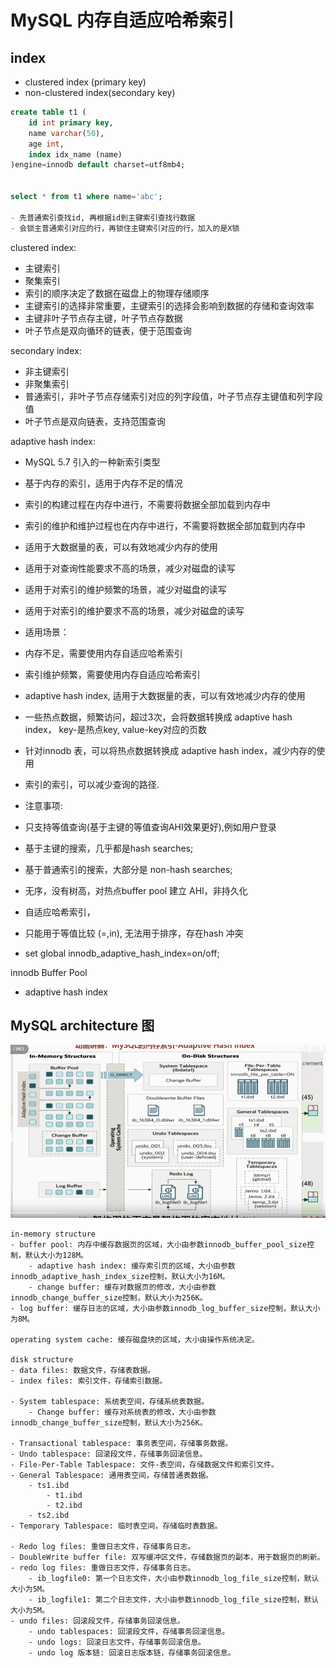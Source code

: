 # MySQL 内存自适应哈希索引

## index

- clustered index (primary key)
- non-clustered index(secondary key)


```sql
create table t1 (
    id int primary key,
    name varchar(50),
    age int,
    index idx_name (name) 
)engine=innodb default charset=utf8mb4;


select * from t1 where name='abc';

- 先普通索引查找id, 再根据id到主键索引查找行数据
- 会锁主普通索引对应的行，再锁住主键索引对应的行，加入的是X锁


```

clustered index:

- 主键索引
- 聚集索引
- 索引的顺序决定了数据在磁盘上的物理存储顺序
- 主键索引的选择非常重要，主键索引的选择会影响到数据的存储和查询效率
- 主键非叶子节点存主键，叶子节点存数据
- 叶子节点是双向循环的链表，便于范围查询

secondary index:

- 非主键索引
- 非聚集索引
- 普通索引，非叶子节点存储索引对应的列字段值，叶子节点存主键值和列字段值
- 叶子节点是双向链表，支持范围查询

adaptive hash index:

- MySQL 5.7 引入的一种新索引类型
- 基于内存的索引，适用于内存不足的情况
- 索引的构建过程在内存中进行，不需要将数据全部加载到内存中
- 索引的维护和维护过程也在内存中进行，不需要将数据全部加载到内存中

- 适用于大数据量的表，可以有效地减少内存的使用
- 适用于对查询性能要求不高的场景，减少对磁盘的读写
- 适用于对索引的维护频繁的场景，减少对磁盘的读写
- 适用于对索引的维护要求不高的场景，减少对磁盘的读写

- 适用场景：
- 内存不足，需要使用内存自适应哈希索引
- 索引维护频繁，需要使用内存自适应哈希索引

- adaptive hash index, 适用于大数据量的表，可以有效地减少内存的使用
- 一些热点数据，频繁访问，超过3次，会将数据转换成 adaptive hash index， key-是热点key, value-key对应的页数
- 针对innodb 表，可以将热点数据转换成 adaptive hash index，减少内存的使用
- 索引的索引，可以减少查询的路径.

- 注意事项:
- 只支持等值查询(基于主键的等值查询AHI效果更好),例如用户登录
- 基于主键的搜索，几乎都是hash searches;
- 基于普通索引的搜索，大部分是 non-hash searches;
- 无序，没有树高，对热点buffer pool 建立 AHI，非持久化
- 自适应哈希索引，
- 只能用于等值比较 (=,in), 无法用于排序，存在hash 冲突
- set global innodb_adaptive_hash_index=on/off;

innodb Buffer Pool
  - adaptive hash index

## MySQL architecture 图

![architecture](assets/mysql-arch-001.png)

```text
in-memory structure
- buffer pool: 内存中缓存数据页的区域，大小由参数innodb_buffer_pool_size控制，默认大小为128M。
    - adaptive hash index: 缓存索引页的区域，大小由参数innodb_adaptive_hash_index_size控制，默认大小为16M。
    - change buffer: 缓存对数据页的修改，大小由参数innodb_change_buffer_size控制，默认大小为256K。
- log buffer: 缓存日志的区域，大小由参数innodb_log_buffer_size控制，默认大小为8M。

operating system cache: 缓存磁盘块的区域，大小由操作系统决定。

disk structure
- data files: 数据文件，存储表数据。
- index files: 索引文件，存储索引数据。

- System tablespace: 系统表空间，存储系统表数据。
    - Change buffer: 缓存对系统表的修改，大小由参数innodb_change_buffer_size控制，默认大小为256K。

- Transactional tablespace: 事务表空间，存储事务数据。
- Undo tablespace: 回滚段文件，存储事务回滚信息。
- File-Per-Table Tablespace: 文件-表空间，存储数据文件和索引文件。
- General Tablespace: 通用表空间，存储普通表数据。
    - ts1.ibd
        - t1.ibd
        - t2.ibd
    - ts2.ibd
- Temporary Tablespace: 临时表空间，存储临时表数据。

- Redo log files: 重做日志文件，存储事务日志。
- DoubleWrite buffer file: 双写缓冲区文件，存储数据页的副本，用于数据页的刷新。
- redo log files: 重做日志文件，存储事务日志。
    - ib_logfile0: 第一个日志文件，大小由参数innodb_log_file_size控制，默认大小为5M。
    - ib_logfile1: 第二个日志文件，大小由参数innodb_log_file_size控制，默认大小为5M。
- undo files: 回滚段文件，存储事务回滚信息。
    - undo tablespaces: 回滚段文件，存储事务回滚信息。
    - undo logs: 回滚日志文件，存储事务回滚信息。
    - undo log 版本链: 回滚日志版本链，存储事务回滚信息。
```

